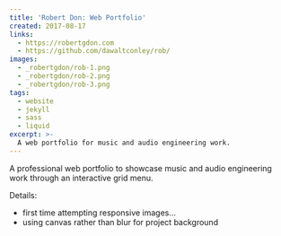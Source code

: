 ```yaml
---
title: 'Robert Don: Web Portfolio'
created: 2017-08-17
links:
  - https://robertgdon.com
  - https://github.com/dawaltconley/rob/
images:
  - _robertgdon/rob-1.png
  - _robertgdon/rob-2.png
  - _robertgdon/rob-3.png
tags:
  - website
  - jekyll
  - sass
  - liquid
excerpt: >-
  A web portfolio for music and audio engineering work.
---
```


A professional web portfolio to showcase music and
audio engineering work through an interactive grid menu.

Details:

- first time attempting responsive images...
- using canvas rather than blur for project background
